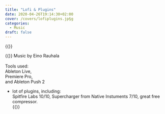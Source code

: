 ```yaml
---
title: "Lofi & Plugins"
date: 2020-04-26T19:14:30+02:00
cover: /covers/lofiplugins.jp§g
categories:
  - Music
draft: false
---
```


{{<youtube id="0RXGQx2qlbA" class="youtube">}}

{{<monospace>}}
Music by Eino Rauhala<br>
<br>
Tools used:<br>
Ableton Live,<br>
Premiere Pro,<br>
and Ableton Push 2<br>
+ lot of plugins, including:<br>
Spitfire Labs 10/10, Supercharger from Native Instuments 7/10, great free compressor.<br>
{{</monospace>}}